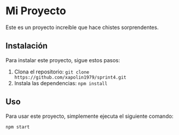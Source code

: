 # Mi Proyecto

Este es un proyecto increíble que hace chistes sorprendentes.

## Instalación

Para instalar este proyecto, sigue estos pasos:

1. Clona el repositorio: `git clone https://github.com/xapolin1979/sprint4.git`
2. Instala las dependencias: `npm install`

## Uso

Para usar este proyecto, simplemente ejecuta el siguiente comando:

```bash
npm start